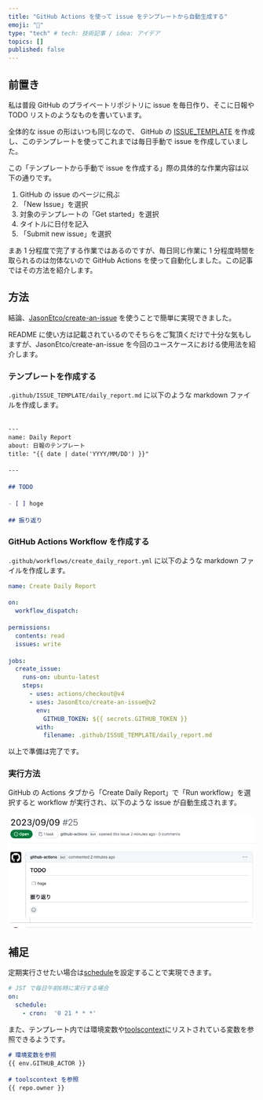 ```yaml
---
title: "GitHub Actions を使って issue をテンプレートから自動生成する"
emoji: "👋"
type: "tech" # tech: 技術記事 / idea: アイデア
topics: []
published: false
---
```


## 前置き

私は普段 GitHub のプライベートリポジトリに issue を毎日作り、そこに日報や TODO リストのようなものを書いています。

全体的な issue の形はいつも同じなので、 GitHub の [ISSUE_TEMPLATE](https://docs.github.com/ja/communities/using-templates-to-encourage-useful-issues-and-pull-requests/manually-creating-a-single-issue-template-for-your-repository) を作成し、このテンプレートを使ってこれまでは毎日手動で issue を作成していました。

この「テンプレートから手動で issue を作成する」際の具体的な作業内容は以下の通りです。

1. GitHub の issue のページに飛ぶ
2. 「New Issue」を選択
3. 対象のテンプレートの「Get started」を選択
4. タイトルに日付を記入
5. 「Submit new issue」を選択

まあ 1 分程度で完了する作業ではあるのですが、毎日同じ作業に 1 分程度時間を取られるのは勿体ないので GitHub Actions を使って自動化しました。この記事ではその方法を紹介します。

## 方法

結論、[JasonEtco/create-an-issue](https://github.com/JasonEtco/create-an-issue) を使うことで簡単に実現できました。

README に使い方は記載されているのでそちらをご覧頂くだけで十分な気もしますが、JasonEtco/create-an-issue を今回のユースケースにおける使用法を紹介します。

### テンプレートを作成する

`.github/ISSUE_TEMPLATE/daily_report.md` に以下のような markdown ファイルを作成します。

```md

---
name: Daily Report
about: 日報のテンプレート
title: "{{ date | date('YYYY/MM/DD') }}"

---

## TODO

- [ ] hoge

## 振り返り

```

### GitHub Actions Workflow を作成する

`.github/workflows/create_daily_report.yml` に以下のような markdown ファイルを作成します。

```yml
name: Create Daily Report

on:
  workflow_dispatch:

permissions:
  contents: read
  issues: write 

jobs:
  create_issue:
    runs-on: ubuntu-latest
    steps:
      - uses: actions/checkout@v4
      - uses: JasonEtco/create-an-issue@v2
        env:
          GITHUB_TOKEN: ${{ secrets.GITHUB_TOKEN }}
        with:
          filename: .github/ISSUE_TEMPLATE/daily_report.md
```

以上で準備は完了です。

### 実行方法

GitHub の Actions タブから「Create Daily Report」で「Run workflow」を選択すると workflow が実行され、以下のような issue が自動生成されます。

![image](/images/5f395913671d64-1.png)

## 補足

定期実行させたい場合は[schedule](https://docs.github.com/en/actions/using-workflows/events-that-trigger-workflows#schedule)を設定することで実現できます。

```yml
# JST で毎日午前6時に実行する場合
on:
  schedule:
    - cron:  '0 21 * * *'
```

また、テンプレート内では環境変数や[toolscontext](https://github.com/JasonEtco/actions-toolkit#toolscontext)にリストされている変数を参照できるようです。

```md
# 環境変数を参照
{{ env.GITHUB_ACTOR }}

# toolscontext を参照
{{ repo.owner }}
```
